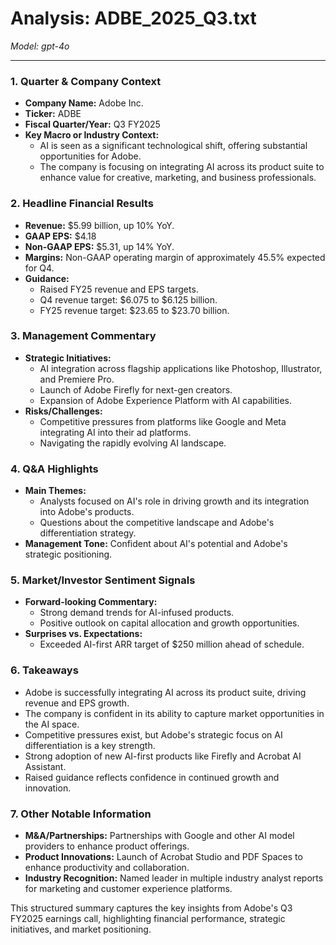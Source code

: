 # Analysis: ADBE_2025_Q3.txt

*Model: gpt-4o*

---

### 1. Quarter & Company Context
- **Company Name:** Adobe Inc.
- **Ticker:** ADBE
- **Fiscal Quarter/Year:** Q3 FY2025
- **Key Macro or Industry Context:**
  - AI is seen as a significant technological shift, offering substantial opportunities for Adobe.
  - The company is focusing on integrating AI across its product suite to enhance value for creative, marketing, and business professionals.

### 2. Headline Financial Results
- **Revenue:** $5.99 billion, up 10% YoY.
- **GAAP EPS:** $4.18
- **Non-GAAP EPS:** $5.31, up 14% YoY.
- **Margins:** Non-GAAP operating margin of approximately 45.5% expected for Q4.
- **Guidance:**
  - Raised FY25 revenue and EPS targets.
  - Q4 revenue target: $6.075 to $6.125 billion.
  - FY25 revenue target: $23.65 to $23.70 billion.

### 3. Management Commentary
- **Strategic Initiatives:**
  - AI integration across flagship applications like Photoshop, Illustrator, and Premiere Pro.
  - Launch of Adobe Firefly for next-gen creators.
  - Expansion of Adobe Experience Platform with AI capabilities.
- **Risks/Challenges:**
  - Competitive pressures from platforms like Google and Meta integrating AI into their ad platforms.
  - Navigating the rapidly evolving AI landscape.

### 4. Q&A Highlights
- **Main Themes:**
  - Analysts focused on AI's role in driving growth and its integration into Adobe's products.
  - Questions about the competitive landscape and Adobe's differentiation strategy.
- **Management Tone:** Confident about AI's potential and Adobe's strategic positioning.

### 5. Market/Investor Sentiment Signals
- **Forward-looking Commentary:**
  - Strong demand trends for AI-infused products.
  - Positive outlook on capital allocation and growth opportunities.
- **Surprises vs. Expectations:**
  - Exceeded AI-first ARR target of $250 million ahead of schedule.

### 6. Takeaways
- Adobe is successfully integrating AI across its product suite, driving revenue and EPS growth.
- The company is confident in its ability to capture market opportunities in the AI space.
- Competitive pressures exist, but Adobe's strategic focus on AI differentiation is a key strength.
- Strong adoption of new AI-first products like Firefly and Acrobat AI Assistant.
- Raised guidance reflects confidence in continued growth and innovation.

### 7. Other Notable Information
- **M&A/Partnerships:** Partnerships with Google and other AI model providers to enhance product offerings.
- **Product Innovations:** Launch of Acrobat Studio and PDF Spaces to enhance productivity and collaboration.
- **Industry Recognition:** Named leader in multiple industry analyst reports for marketing and customer experience platforms.

This structured summary captures the key insights from Adobe's Q3 FY2025 earnings call, highlighting financial performance, strategic initiatives, and market positioning.